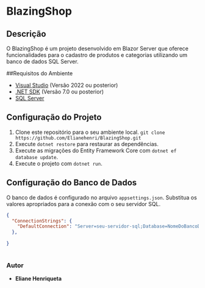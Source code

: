 # BlazingShop


## Descrição

O BlazingShop é um projeto desenvolvido em Blazor Server que oferece funcionalidades para o cadastro de produtos e categorias utilizando um banco de dados SQL Server.

##Requisitos do Ambiente

- [Visual Studio](https://visualstudio.microsoft.com/) (Versão 2022 ou posterior)
- [.NET SDK](https://dotnet.microsoft.com/download/dotnet) (Versão 7.0 ou posterior)
- [SQL Server](https://www.microsoft.com/sql-server/)

## Configuração do Projeto

1. Clone este repositório para o seu ambiente local.
   ``` git clone https://github.com/Elianehenri/BlazingShop.git ```
2. Execute `dotnet restore` para restaurar as dependências.
3. Execute as migrações do Entity Framework Core com `dotnet ef database update`.
4. Execute o projeto com `dotnet run`.
## Configuração do Banco de Dados

O banco de dados é configurado no arquivo `appsettings.json`. Substitua os valores apropriados para a conexão com o seu servidor SQL.

```json
{
  "ConnectionStrings": {
    "DefaultConnection": "Server=seu-servidor-sql;Database=NomeDoBancoDeDados;User Id=seu-usuario;Password=sua-senha;"
  },
  
}
````
 #
### Autor
* **Eliane Henriqueta**
